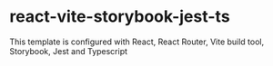 # react-vite-storybook-jest-ts

This template is configured with React, React Router, Vite build tool, Storybook, Jest and Typescript
